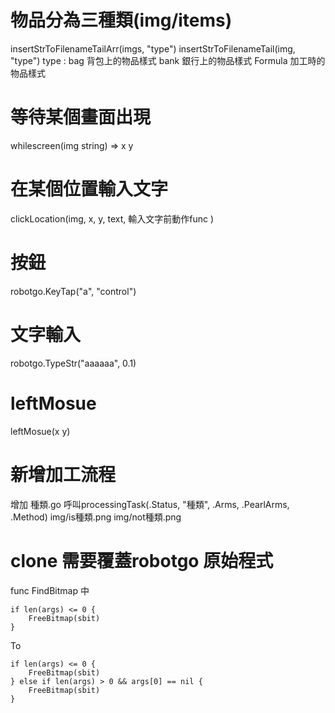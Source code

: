 # 物品分為三種類(img/items)
insertStrToFilenameTailArr(imgs, "type")
insertStrToFilenameTail(img, "type")
type :
    bag 背包上的物品樣式
    bank 銀行上的物品樣式
    Formula 加工時的物品樣式

# 等待某個畫面出現
whilescreen(img string)
=> x y 

# 在某個位置輸入文字
clickLocation(img, x, y, text, 輸入文字前動作func )

# 按鈕
robotgo.KeyTap("a", "control")

# 文字輸入
robotgo.TypeStr("aaaaaa", 0.1)

# leftMosue
leftMosue(x y)

# 新增加工流程
增加 種類.go
呼叫processingTask(.Status, "種類", .Arms, .PearlArms, .Method)
img/is種類.png
img/not種類.png

# clone 需要覆蓋robotgo 原始程式

func FindBitmap 中

```
if len(args) <= 0 {
    FreeBitmap(sbit)
}
```
To
```
if len(args) <= 0 {
    FreeBitmap(sbit)
} else if len(args) > 0 && args[0] == nil {
    FreeBitmap(sbit)
}
```

